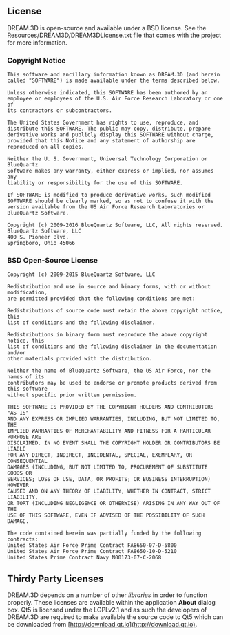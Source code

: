 
## License ##

DREAM.3D is open-source and available under a BSD license. See the Resources/DREAM3D/DREAM3DLicense.txt file that comes with the project for more information.

### Copyright Notice ###

    This software and ancillary information known as DREAM.3D (and herein
    called "SOFTWARE") is made available under the terms described below.

    Unless otherwise indicated, this SOFTWARE has been authored by an
    employee or employees of the U.S. Air Force Research Laboratory or one of
    its contractors or subcontractors.

    The United States Government has rights to use, reproduce, and
    distribute this SOFTWARE. The public may copy, distribute, prepare
    derivative works and publicly display this SOFTWARE without charge,
    provided that this Notice and any statement of authorship are
    reproduced on all copies.

    Neither the U. S. Government, Universal Technology Corporation or BlueQuartz
    Software makes any warranty, either express or implied, nor assumes any
    liability or responsibility for the use of this SOFTWARE.

    If SOFTWARE is modified to produce derivative works, such modified
    SOFTWARE should be clearly marked, so as not to confuse it with the
    version available from the US Air Force Research Laboratories or
    BlueQuartz Software.

    Copyright (c) 2009-2016 BlueQuartz Software, LLC, All rights reserved.
    BlueQuartz Software, LLC
    400 S. Pioneer Blvd.
    Springboro, Ohio 45066



### BSD Open-Source License ###

    Copyright (c) 2009-2015 BlueQuartz Software, LLC

    Redistribution and use in source and binary forms, with or without modification,
    are permitted provided that the following conditions are met:

    Redistributions of source code must retain the above copyright notice, this
    list of conditions and the following disclaimer.

    Redistributions in binary form must reproduce the above copyright notice, this
    list of conditions and the following disclaimer in the documentation and/or
    other materials provided with the distribution.

    Neither the name of BlueQuartz Software, the US Air Force, nor the names of its 
    contributors may be used to endorse or promote products derived from this software 
    without specific prior written permission.

    THIS SOFTWARE IS PROVIDED BY THE COPYRIGHT HOLDERS AND CONTRIBUTORS "AS IS"
    AND ANY EXPRESS OR IMPLIED WARRANTIES, INCLUDING, BUT NOT LIMITED TO, THE
    IMPLIED WARRANTIES OF MERCHANTABILITY AND FITNESS FOR A PARTICULAR PURPOSE ARE
    DISCLAIMED. IN NO EVENT SHALL THE COPYRIGHT HOLDER OR CONTRIBUTORS BE LIABLE
    FOR ANY DIRECT, INDIRECT, INCIDENTAL, SPECIAL, EXEMPLARY, OR CONSEQUENTIAL
    DAMAGES (INCLUDING, BUT NOT LIMITED TO, PROCUREMENT OF SUBSTITUTE GOODS OR
    SERVICES; LOSS OF USE, DATA, OR PROFITS; OR BUSINESS INTERRUPTION) HOWEVER
    CAUSED AND ON ANY THEORY OF LIABILITY, WHETHER IN CONTRACT, STRICT LIABILITY,
    OR TORT (INCLUDING NEGLIGENCE OR OTHERWISE) ARISING IN ANY WAY OUT OF THE
    USE OF THIS SOFTWARE, EVEN IF ADVISED OF THE POSSIBILITY OF SUCH DAMAGE.

    The code contained herein was partially funded by the following contracts:
    United States Air Force Prime Contract FA8650-07-D-5800
    United States Air Force Prime Contract FA8650-10-D-5210
    United States Prime Contract Navy N00173-07-C-2068

## Thirdy Party Licenses ##

DREAM.3D depends on a number of other _libraries_ in order to function properly. These licenses are available within the application **About** dialog box. Qt5 is licensed under the LGPLv2.1 and as such the developers of DREAM.3D are required to make available the source code to Qt5 which can be downloaded from [http://download.qt.io](http://download.qt.io).

